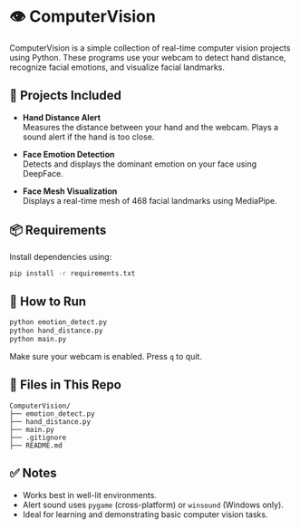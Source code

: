 # 👁️ ComputerVision

ComputerVision is a simple collection of real-time computer vision projects using Python. These programs use your webcam to detect hand distance, recognize facial emotions, and visualize facial landmarks.

## 🔧 Projects Included

- **Hand Distance Alert**  
  Measures the distance between your hand and the webcam. Plays a sound alert if the hand is too close.

- **Face Emotion Detection**  
  Detects and displays the dominant emotion on your face using DeepFace.

- **Face Mesh Visualization**  
  Displays a real-time mesh of 468 facial landmarks using MediaPipe.

## 📦 Requirements

Install dependencies using:

```bash
pip install -r requirements.txt
````

## 🚀 How to Run

```bash
python emotion_detect.py
python hand_distance.py
python main.py
```

Make sure your webcam is enabled. Press `q` to quit.

## 📁 Files in This Repo

```
ComputerVision/
├── emotion_detect.py
├── hand_distance.py
├── main.py
├── .gitignore
├── README.md
```

## ✅ Notes

* Works best in well-lit environments.
* Alert sound uses `pygame` (cross-platform) or `winsound` (Windows only).
* Ideal for learning and demonstrating basic computer vision tasks.
